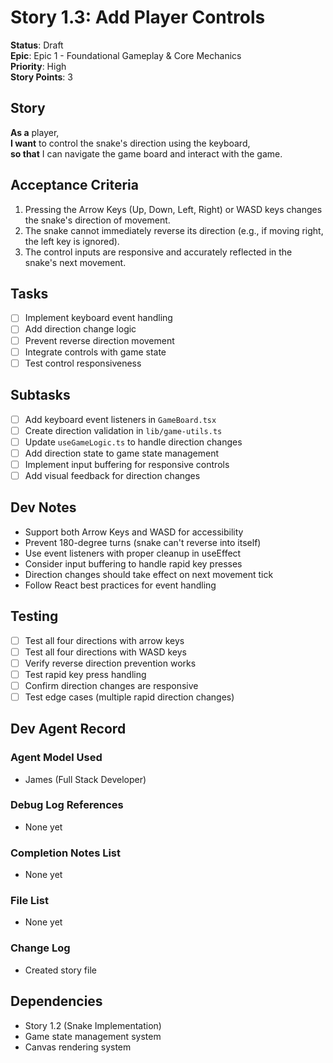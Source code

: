 # Story 1.3: Add Player Controls

**Status**: Draft  
**Epic**: Epic 1 - Foundational Gameplay & Core Mechanics  
**Priority**: High  
**Story Points**: 3

## Story

**As a** player,  
**I want** to control the snake's direction using the keyboard,  
**so that** I can navigate the game board and interact with the game.

## Acceptance Criteria

1. Pressing the Arrow Keys (Up, Down, Left, Right) or WASD keys changes the snake's direction of movement.
2. The snake cannot immediately reverse its direction (e.g., if moving right, the left key is ignored).
3. The control inputs are responsive and accurately reflected in the snake's next movement.

## Tasks

- [ ] Implement keyboard event handling
- [ ] Add direction change logic
- [ ] Prevent reverse direction movement
- [ ] Integrate controls with game state
- [ ] Test control responsiveness

## Subtasks

- [ ] Add keyboard event listeners in `GameBoard.tsx`
- [ ] Create direction validation in `lib/game-utils.ts`
- [ ] Update `useGameLogic.ts` to handle direction changes
- [ ] Add direction state to game state management
- [ ] Implement input buffering for responsive controls
- [ ] Add visual feedback for direction changes

## Dev Notes

- Support both Arrow Keys and WASD for accessibility
- Prevent 180-degree turns (snake can't reverse into itself)
- Use event listeners with proper cleanup in useEffect
- Consider input buffering to handle rapid key presses
- Direction changes should take effect on next movement tick
- Follow React best practices for event handling

## Testing

- [ ] Test all four directions with arrow keys
- [ ] Test all four directions with WASD keys
- [ ] Verify reverse direction prevention works
- [ ] Test rapid key press handling
- [ ] Confirm direction changes are responsive
- [ ] Test edge cases (multiple rapid direction changes)

## Dev Agent Record

### Agent Model Used

- James (Full Stack Developer)

### Debug Log References

- None yet

### Completion Notes List

- None yet

### File List

- None yet

### Change Log

- Created story file

## Dependencies

- Story 1.2 (Snake Implementation)
- Game state management system
- Canvas rendering system
